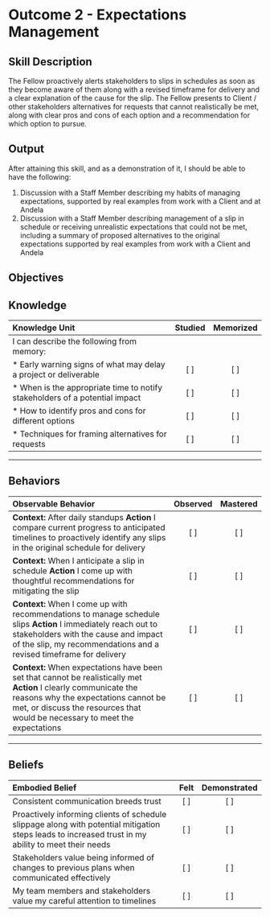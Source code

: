 # Outcome 2 - Expectations Management

**Skill Description**
----------

The Fellow proactively alerts stakeholders to slips in schedules as soon as they become aware of them along with a revised timeframe for delivery and a clear explanation of the cause for the slip.  The Fellow presents to Client / other stakeholders alternatives for requests that cannot realistically be met, along with clear pros and cons of each option and a recommendation for which option to pursue.



**Output**
----------
After attaining this skill, and as a demonstration of it, I should be able to have the following:

1. Discussion with a Staff Member describing my habits of managing expectations, supported by real examples from work with a Client and at Andela
2. Discussion with a Staff Member describing management of a slip in schedule or receiving unrealistic expectations that could not be met, including a summary of proposed alternatives to the original expectations supported by real examples from work with a Client and Andela



**Objectives**
----------
## **Knowledge**


| Knowledge Unit   |      Studied      | Memorized |
|:-------------|:------------------:|:--------:|
| I can describe the following from memory: | | |
| * Early warning signs of what may delay a project or deliverable | [ ] | [ ] |
| * When is the appropriate time to notify stakeholders of a potential impact | [ ] | [ ] |
| * How to identify pros and cons for different options  | [ ] | [ ] |
| * Techniques for framing alternatives for requests | [ ] | [ ] |



----------


## **Behaviors**

| Observable Behavior   |      Observed      | Mastered |
|:-------------|:------------------:|:--------:|
| **Context:** After daily standups **Action** I compare current progress to anticipated timelines to proactively identify any slips in the original schedule for delivery | [ ] | [ ] |
| **Context:** When I anticipate a slip in schedule **Action** I come up with thoughtful recommendations for mitigating the slip | [ ] | [ ] |
| **Context:** When I come up with recommendations to manage schedule slips **Action** I immediately reach out to stakeholders with the cause and impact of the slip, my recommendations and a revised timeframe for delivery | [ ] | [ ] |
| **Context:** When expectations have been set that cannot be realistically met **Action** I clearly communicate the reasons why the expectations cannot be met, or discuss the resources that would be necessary to meet the expectations | [ ] | [ ] |

----------


## **Beliefs**


| Embodied Belief   |      Felt      | Demonstrated |
|:-------------|:------------------:|:--------:|
| Consistent communication breeds trust | [ ] | [ ] |
| Proactively informing clients of schedule slippage along with potential mitigation steps leads to increased trust in my ability to meet their needs | [ ] | [ ] |
| Stakeholders value being informed of changes to previous plans when communicated effectively  | [ ] | [ ] |
| My team members and stakeholders value my careful attention to timelines  | [ ] | [ ] |
